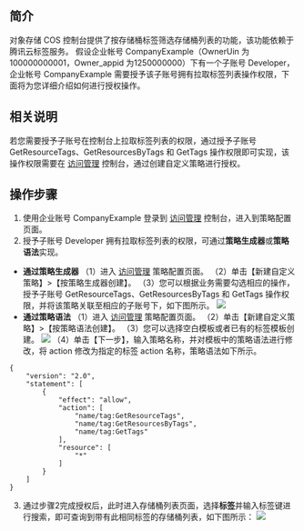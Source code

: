 ## 简介

对象存储 COS 控制台提供了按存储桶标签筛选存储桶列表的功能，该功能依赖于腾讯云标签服务。
假设企业帐号 CompanyExample（OwnerUin 为100000000001，Owner_appid 为1250000000）下有一个子账号 Developer，企业帐号 CompanyExample 需要授予该子账号拥有拉取标签列表操作权限，下面将为您详细介绍如何进行授权操作。



## 相关说明
若您需要授予子账号在控制台上拉取标签列表的权限，通过授予子账号 GetResourceTags、GetResourcesByTags 和 GetTags 操作权限即可实现，该操作权限需要在 [访问管理](https://console.cloud.tencent.com/cam/policy) 控制台，通过创建自定义策略进行授权。

## 操作步骤

1. 使用企业账号 CompanyExample 登录到 [访问管理](https://console.cloud.tencent.com/cam/policy) 控制台，进入到策略配置页面。
2. 授予子账号 Developer 拥有拉取标签列表的权限，可通过**策略生成器**或**策略语法**实现。
 - **通过策略生成器**
（1）进入 [访问管理](https://console.cloud.tencent.com/cam/policy) 策略配置页面。
（2）单击【新建自定义策略】>【按策略生成器创建】。
（3）您可以根据业务需要勾选相应的操作，授予子账号 GetResourceTags、GetResourcesByTags 和 GetTags 操作权限，并将该策略关联至相应的子账号下，如下图所示。
![](https://main.qcloudimg.com/raw/8a19f4089f7680e67bf5c2acb2a07afd.png)
 - **通过策略语法**
（1）进入 [访问管理](https://console.cloud.tencent.com/cam/policy) 策略配置页面。
（2）单击【新建自定义策略】>【按策略语法创建】。
（3）您可以选择空白模板或者已有的标签模板创建。
![](https://main.qcloudimg.com/raw/a217975ec777820eb21480db22b19fca.png)
（4）单击【下一步】，输入策略名称，并对模板中的策略语法进行修改，将 action 修改为指定的标签 action 名称，策略语法如下所示。
```
{
    "version": "2.0",
    "statement": [
        {
            "effect": "allow",
            "action": [
                "name/tag:GetResourceTags",
                "name/tag:GetResourcesByTags",
                "name/tag:GetTags"
            ],
            "resource": [
                "*"
            ]
        }
    ]
}
```
3. 通过步骤2完成授权后，此时进入存储桶列表页面，选择**标签**并输入标签键进行搜索，即可查询到带有此相同标签的存储桶列表，如下图所示：
![](https://main.qcloudimg.com/raw/9f6bfb485c7232c3502999214d113022.jpg)
